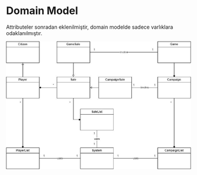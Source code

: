 # Domain Model

Attributeler sonradan eklenilmiştir, domain modelde sadece varlıklara odaklanılmıştır.

![plot](./domainModel1.jpg)
